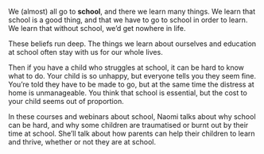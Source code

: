 We (almost) all go to **school**, and there we learn many things. We learn that school is a good thing, and that we have to go to school in order to learn. We learn that without school, we’d get nowhere in life. 

These beliefs run deep. The things we learn about ourselves and education at school often stay with us for our whole lives. 

Then if you have a child who struggles at school, it can be hard to know what to do. Your child is so unhappy, but everyone tells you they seem fine.  You’re told they have to be made to go, but at the same time the distress at home is unmanageable. You think that school is essential, but the cost to your child seems out of proportion.

In these courses and webinars about school, Naomi talks about why school can be hard, and why some children are traumatised or burnt out by their time at school.  She’ll talk about how parents can help their children to learn and thrive, whether or not they are at school.